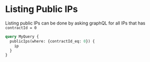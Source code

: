 # Listing Public IPs

Listing public IPs can be done by asking graphQL for all IPs that has `contractId = 0`

```graphql
query MyQuery {
  publicIps(where: {contractId_eq: 0}) {
    ip
  }
}
```